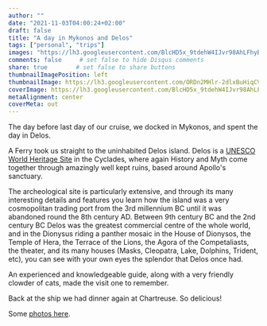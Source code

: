 ```yaml
---
author: ""
date: "2021-11-03T04:00:24+02:00"
draft: false
title: "A day in Mykonos and Delos"
tags: ["personal", "trips"]
images: "https://lh3.googleusercontent.com/BlcHD5x_9tdehW4IJvr98AhLFhyBWbkKaWZdqEhC0k2TQvxJeT2iAWXw_2HHnJhsK0enm81julUvStyefBe_KihPagPHvDUe7Jz2R16UTPcRS4NveNYAa24Nk9omfOjFk6iBKMf_thg=w1920-h1080"
comments: false     # set false to hide Disqus comments
share: true        # set false to share buttons
thumbnailImagePosition: left
thumbnailImage: https://lh3.googleusercontent.com/ORDn2MHlr-2dlxBuHiqCVj14XKGjHP9cdXv2nhjT0LQMXu2ORO9z9gH0CiuWVo3ukQgKu1QKscT6pW1afF4AbEnfInBak3L3fEI_GuDHOTF3XMcVyj7ORVUElDwG4ihdSpcacexM_c8=w1920-h1080
coverImage: https://lh3.googleusercontent.com/BlcHD5x_9tdehW4IJvr98AhLFhyBWbkKaWZdqEhC0k2TQvxJeT2iAWXw_2HHnJhsK0enm81julUvStyefBe_KihPagPHvDUe7Jz2R16UTPcRS4NveNYAa24Nk9omfOjFk6iBKMf_thg=w1920-h1080
metaAlignment: center
coverMeta: out
---
```


The day before last day of our cruise, we docked in Mykonos, and spent the day in Delos.

<!--more-->

A Ferry took us straight to the uninhabited Delos island. Delos is a [UNESCO World Heritage Site](https://whc.unesco.org/en/list/530) in the Cyclades, where again History and Myth come together through amazingly well kept ruins, based around Apollo's sanctuary.

The archeological site is particularly extensive, and through its many interesting details and features you learn how the island was a very cosmopolitan trading port from the 3rd millennium BC until it was abandoned round the 8th century AD. Between 9th century BC and the 2nd century BC Delos was the greatest commercial centre of the whole world, and in the Dionysus riding a panther mosaic in the House of Dionysos, the Temple of Hera, the Terrace of the Lions, the Agora of the Competaliasts, the theater, and its many houses (Masks, Cleopatra, Lake, Dolphins, Trident, etc), you can see with your own eyes the splendor that Delos once had.

An experienced and knowledgeable guide, along with a very friendly clowder of cats, made the visit one to remember.

Back at the ship we had dinner again at Chartreuse. So delicious!

Some [photos here](https://photos.app.goo.gl/yL6gWfYRSHQkj9Dq9).
